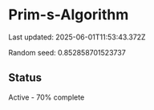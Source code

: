 # Prim-s-Algorithm

Last updated: 2025-06-01T11:53:43.372Z

Random seed: 0.852858701523737

## Status

Active - 70% complete